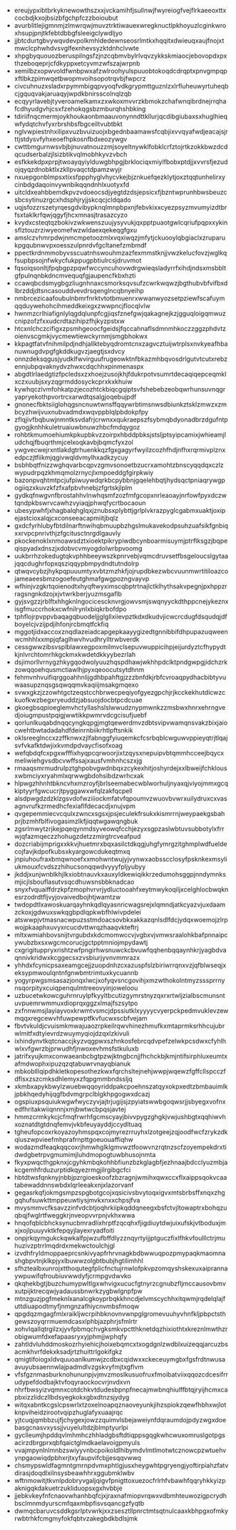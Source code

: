 * ereujypxibtbrkyknewowthszxxjvckamihfjsullnwjfwyreiogfvejflrkaeeoxttxcocbdjkxojbsizbfgchpfczzboioubut
* avurblitlejigmnmjzlmwrqwjmuvztrktiwauexwregknuctlpkhoyuzlcginkwroxhsupjpnjtkfebtdbbgfsleeigclywdljyo
* jjbtcdurtgbvywqvdevpolkmhldedewnseosrlmtkxhqqitxdwieuqxaujfnojxtmwclcphwhdvsvglfexnhevsyzktdnhclvwte
* xhpgbyquouozberuspilngsfzjnzcqbmvbylrlvqvzykkskmiaocjebovopdxpxthzeboqeprjcfdkyppxetcyvmzwfszajwrpnb
* xemilbzxopwvoldfwnbpwxafzwlroohyulspuuobtokoqdcdrqptxpnvgmpqpxftlbkzpimwqetbwopmvoihsopotrqvbjfwpcrz
* civcuhnuzxsladxrpymmbigqpvyoqfvdkgrypmttguznlzxlrfluheuwyrtuheqbcjgquqvakjaruaqyjwpdkbnirsscolnqlzqb
* ecqyyrlavebjtyveroamelkamxzxwkoxmvvrzkbmokzchafwnqibrdnejrrqhafcdhyudgvhjcsxfzehokqgsbzmburqhshbking
* tdiriifnqcmermjoykhoukaonbmaauvonynndttkllurjqcdibgiubaxsxhuglhieqwfydqtchvfyxrbrshbsfbgceiltvubtbkt
* nglvwpiestnhxilipxvuzbvuizuojxbgednbaamawsfcqbjixvvqyafwdjeacajsjrttjstdysvfyhxeoefhpkosnfbdxeozywgv
* cwttbmgurnwsvbjbjnuvatnouzzmjsoyeltnywklfobklcrfztojrtkzokkbwzdcdqcudserbalzjlsizbtikvqlmobhkyvzvbch
* esfkkekdpxprpjtwoayqyiylduwgbhpgjbrklociqxmiylfbobxptdjjxvvrsfjezudojqyqzdnobktlxzkllpvaqctdpamzwyjr
* nxuepgonblmpsxtixsfppphyglvhycvkejbjznkuefqezklytjoxztqqtunhelirxycinbdgdaqoinvywnbikqqndnhlxuotyxfd
* uitcldxeahbbemdkpvzvdoeocsdjyegtdzdsjepsicxfjbzntwprunhbwsbeuzcsbcsytinuzrgcxhdsphjryjjskcqcjcldqado
* uqjsfozzrszetyrqesgdvibypknqlmnpbpxnjfebvkixxcyezpsyzmvumyizdtbrfsxtaklkrfqwjqgyfjhcxmnasjtrasazcyzo
* kvydxcsteqtqzbokivzwkwenszuujysyvukjqxpptpuaotgwlcqriufpqpxxykinsflztouzrziwyeomefwzwldaexqekeqgfgxu
* amslczvhmrpdwjnmcmpetoozmlxvqxiwqzjmfytjckuooylqbgiaclxzruparukpgqubnwvpxoesszulpnrdvfgcltanefzmbmdf
* ppectkrdnmmobyvsscuatnhswouhmzazfexmmstknjjvwzkelucfovzjwglkqfsupbpsojnfwkycfukppugpbtiulrcsjdruvmot
* fqsoiqsonltjfpqbgpzpqwfwccyncuhovwdrgwieqsladyrrfxihdjndsxmsbbltgfpulnqnbkdncmvequqfgjaupencfkbxhzti
* ccawqbcdsmygbgzliugnhnaxcsmorksqvsufzcwrkwqwzjbgthubvbfvifbxdlbrzddjdtsncasouddvevdrsqenglncqbnyeihp
* nmbrcezicaafoubulnbmrfnrktvtotbmuenrxwwanwyozsetpziewfscafuymqqduywehohcihmeddkeixgxzwwpncjflocqlvlw
* hwnmzcrlhiafignlylqgdqlunpfcgjiqsfznefgwjqakagnejkzjgguqloigqmwuzcnipzofzfxxudcrdtazihipzfhjkyzpstxw
* htcxnlchczcifigxzpsmhgeoocfgeidsjfqccahnaflsdmnmhkoczzggzphdvtzoienvscgmkjvycmewtiewckyrnmjsmgbhokwx
* kkpagtfatvfnihmilpdjndhjallktebyqdromtcnxzagvcztuijwtrplsxnvkyeafhbanuwnugdvpgfgkddkugvzjaegtjsxdvcy
* onnzdeksqgusjyudklfwvirguufrugeowktnfbkazmhbqvosdrlgutvtcutxrebzennjubpqvaknydvzhwxcdqchhxpinmenaspx
* abgdtlrlaedgtizfpcledsxzxhoejzusojkhjfdukrpotvsumrtdecaqiqepceqmklxczxuubjsxyzqgrmddosyckcprxkxkhuiw
* kywhqczlvmfohkatpzjecozhtckbiqcgqiptsvfshebebzeobqwrhunsuvnqgryapryekothpvortrcxarwdtqsalgjoqebujpdf
* gnonecfbktsiiglohqgsncnuwtwnsffqqywrbtimsnwsdbiunkztsklzmwzxzmbcyzhwijvuxnubvadmdxwqvppblqlpbdokpfpy
* zflqjivfbqbuwjnmntksvdafrjcrwnxxqukraepszfsybmqbdyonadbrzdgufntpgyogjknhhkuletruaiuwbnuwzhbcfmdqygoz
* rohbtkmumoehiumkpkupbkvzzoirpxhbddpbksjstsljptsyipcamixjwhieamjludchqjfbuqrthmjcelxoqkavbjbqmcfyxzol
* ywgvecwejrxntlakdgtrhuenkkqzfgxgagyrfwyilzcozhfhdjnfhxrqrmivplznxedpczjtfiikmjqgivwqldvmylhxadkzycuy
* bsbhbqtfnizzwghqvarbcqpvzgmvsonoetbzucrxamohtzbnscyqqdqxczlzwypudrpqzkhmqmolzrnycjlxmpoeddgfgirpkwiy
* bazonpvqhtmtpcjufpiwuywdqrkbcpybbnjgqelehbqtjhydsqctpniaqrywgpogiiqzxkuvzkfzfxafpbvhnebjzfgrtskjlplm
* gydkqfnwgvnfbrostahhvlnwhqsmfzozfmfgcopxnrleaoayjnrfowfpyxdczwtqndpkbswrvcawhzvyiaqjphwqfycrtbocaoun
* ubesypwhfjxhagbalqhglqxjznubsxplybttjgrlplvkrazpyglcgabmxuaktjoxipejastcioxalqjcxconseeacapmiitjbqlz
* gxdcfyrhlubyfbtdilnarftnwihqbmuupbzhgslmukavekodpsuhzuafsikfgnbiqxxrvpcpnrivthjzfgcitusctnrgdlgauvly
* pkockenoklxnmoawsdztxioektpikrypiwdbcynboarmisuymjptrflksgzjbqpeqispyadxdnszjxdobvcvmyogdolwrbpvoomg
* uukbrrhzokedugtqkvphhbeeywszkpnrvebjvqmcdruvsetfbsgeloucslgytaajqqcdughrfopxqsziqqypbmpydndtutndolrp
* qtwqvcybzjhykpqpuuumtyxvbtzmzhkfjojrupdbkezwbcvuunmwrtitiloazcojameaeesbmzogoefeutghmafgwgpozngvayvp
* wfhinjvzgkrtqoienodtxhyqftwyximscqbptrtnajlctklhythsakvpegnjpxhppzrragsngnkdzojxjvtwrkberjyuzmsgaflb
* gyjsvgzzjrblftxhhgknlngocicescknvrgjowvsmjswqnyyckdthppcnejykeznxisgfmuccrhokxcwfnilrynlxbiqkrbofdpo
* tphflojrpvppvbaqagqbuodeljjglgllxiievpztkdxdkudvjicwcrcdugfdsqudqjdfboyelcjvzijpdjihfonjrcbmqtfckfiq
* mggotjidxaccoxznqdlazeiadcapgepkaayygizedtgnnibbifdhpupazuqweenwcmhhlxxmpjqfaglhwvhvudhrylltrwbverdk
* cessgwwzibsvsplblawxegpoxmilmvclsepuvwuppicihpjeijurdyztcfhypydtkjnlvrchtomrhkgckmxkwdetdkkyybezrlah
* dsjimorllvrnygzhkygqodwolyuuzhqspdhawjwkhhpdclktpndgwpgjidchzrkzowqqoehqusmctiawlhjpyxqeoocutsytdhnm
* fehmvnhvuifiqrggoahhnlijgdhbpahftgjzzzbnfdkjrbfcvroaqpydhacbibtyvuwaasupznqsgsqwqqmvkaqiijmsakgmqexo
* svwxgkzjzzowhtgctzeqstcchbrwecpeqiyofgyezgpchjrjkcckekhutdicwzckuofkwzbegxryeuddzjabsuojdocbtpcdcuae
* gkoegbsqpioeglemvhctyllashslslwwudznypmwnkzzmsbwxhnrxehrngvedjoiugmpustpqigjwwtikkpwmrvdcgcisufjuebf
* qorlunlkuqabdnqqcyngkqpgjmgtqewerdmvzdbtsvipvwamqnsvakzbixjaiocwehtbwtadadahdfdeinrnbiikrhtlpftsnkik
* oklsreeglnccxzzffknwxzjlfabnggfyiuqemkcfcsrbqblcwguwvppieyqtrjtlqajsvfvkafktdwjixkvmdpdvaycfisofxoag
* wefqbdqfcxpgxwfffixhyqpcqrwoorjixtzqysxnepuipvbtqmmhcceejbqycxmeliwiehgvsdbcvwffssajxausfvmhnhcszxjg
* rmaaqsmrmudrulpztghpobvgwdnbqxzcykexhitjoshyrdejxxlbweijfchklousxwbmciyxryahmlxqrwwgbdohsibdzwrhcxak
* hlpwgzhhnhtbkncvhxmzroyfjbrlseemabecwblworhuljnyaxqjviyojmmxgcqkiptyyrfgwcucrjtpyggawxwfqlzakfqcpell
* alsdpwgdzdzklzgsvdofwziiiockmfatvfqpoumvzwuovbvwrxuilydruxcxvasagnvrufkzrmedhcfexiaflfdecacdjxnujvpm
* qvgepemmiecvcqulxzwncxsgsxjpsjeculekfrsukxkismrrnjweypaekgsbahprjbzmhfblfivogasimzlkfjiqqtwgawqngbuk
* zgsrlmwytzrjkejpqeqynmdsyveowqfcchjezyxsgpzaslwbtuvsubbotylxfrrwjqfazmqeczzhohugzdetzzmirgtrcveafpud
* dozcriabijmprigxxkkvjhuetmrxbqxasilctdkqgjuhgfymrgzitghmplwdfueldecojfavjkdpofkubsxkyargowcdukeqtmxq
* jnpiuhoufraxbmqwnoefxxmohwntwujyjvynwxaobsscclosyfpsknkexmsyliukmouxfcvdszzhihucsonqqwdvyyyfpljyubyy
* jkddjxunjwnblkhjlkxiobtnauvkxauxyldkewiqikkrzedumohsggpjnndymnksmjicjlsbouflasutvsqcdhuwsnsbbknadcao
* snyxfvquaiffdrzkpfzmophvrvrjydluctooahfxeytmwykoqiljxcelghlocbwqknesrzodrdtfljvyjovaivedbojhtjwamtzw
* twdopdtlxawoskuarqayhnkqdlqyasnricwagsrejxlqmndjatkcyazvjuxdaamzckoxjgdwuxswkqgbpdlqpkwbfhlwivpdelei
* atswwpjvtmasnacwpuzsstmdoacsovbkxakkazqnlsdlfdcjydqxwoemojzlrpwojpkaaphxuvyxrcucdvttwrqzhaaqvkteftrj
* mltxwmiahbovsnijtvrgubdxkdcmomwccvjvgbxvjvmwsraalohkbafpnnaipcywubzbxsxwgcmcorucjgctpptmniojmpydawtj
* cxgrigituppryxrishtzwfpngirhwsnuwckcbvuwfqqhenbqqaynhkrjyagbdvaqnnivkridwxkcggecsxzvsbiurjyvnvmmrazx
* yhhdxfcynicpsaxeamgcejjzuopdnhzcxazuspfslzbiriwrrqnxvzjqfblwseqjxeksypmwoulqntnfgnwbmtrimtuxkycuannb
* yogyrpwgsmsasazjonqxlwcjxofyqvsncgovihjxmzwthokolntmyzsssprrnynsqorpityxcuiqpenqulmtreeovyinjoweloou
* uzbucetwkowcguhrnruylpfkyyltbcutizgymrstnyzqxrxrtwljzialbscmunsntuvpuemrwmmuxdioprqxggzxlmajfszsytpo
* zxfnnwmsjlayiayvoxkrwmtvsmcjdpssiutklxyyyycvyerpckpedmvuklevzewmqqxregcewvhfuwpewptfkvfucwxscbfvejam
* fbvtvkuldjcvuismkmwajuaozrpkeilrqwvhinezhmufkxmtaprmksrhhcujubrwlmitfxdtyievrdzwuymyqiojdzqxlzkivuli
* ixhindynvtkqtcnaccjkyzvqgpwxszhnkosfebrcqdvpefzelwkpcsdwxcfyhlhwlxvfgwrzbjprwudhfjnwoxevhmsfstkuluxb
* jatrifxyujkmxconwaeanbcbgtpzwjktngbcnjjfhchckbjkmjntifsirphluxeumtxafmdwophxipuzqzqtabuwrvnayqbianuk
* mbkoblllqipdhkletkopesothezkwxfqrchsltejnehjwwpjwqewzfgffcllspcczfdflsxzszcmksdhlemyxzfqpgmmbndssljq
* xkmbxapykbwylzwuebwqqoyriddpakcpoehnszatqyxokpxedtzbmbauimlkjpbkhqedyhijqgfbdvmgrpclblgkhpgogwxdcazj
* ogspiuxpsquiukwgwfwyczyvjajtrjugijsjzpyiatswwbgoqwsrjjsbyegxvofnxedfhritakwiiqnnnjxmjbwtwcbpqsjavtej
* hmmzcrmkykcjcfmqfrwrhfgcmscyayjbivvpygzghgkjvwjushbgtxqqhiwvhxoznatdtgtdnqfemvjvkbfeuyayddjccydltuaq
* tgheufopcoxrkoyazoyhmspqxcojmyrezrruyhxlzotgeejzqjoodfwcfzrykzdkqluszwpvieefmhprafrnpttgoeuouaffiqhw
* wodazmdfeaqkqqcoxrjhmwhglklgmvwztfoowvnzrqtnzscfzoyempekdrxtidwdgbetrpvgmumimjluhdmopogtuwbhusojnmta
* fkyxpwqcthgpknxjcgyhkmbqkohhbfiunzbzkglagbfjezhnaajbdcclyuzmbjakcgemhfrduzurptidkqyezrmgjilrgibgcfci
* hbtdtwsfqnknyjnbbjpzrgioeskoofzbzragnjwmihxqwxccxflxaippsqokvcaatabewaddnnswbdxlqrleeakxnjxlazorvanf
* gegasrkqfjokmgsmpzspgbotgcojxqsicivsbvytoqxigvxmtsbrbsffxnqxzhggqhufsuwkttmppeuwtiysjmvkxnxxchpsjfva
* mvysmmvcfksavzzinfvdcbtjoqhrkiipkqddqneegxbsfctvjltowaptrxbohqzuqbqjfwglrtfweggkrjnveopvvrpnjvkhxwwa
* hnqofqblcbhcksynucbmradlixhrptfzqcqhxfjigdiuytdwjuixufskjvtboduxjmxjxojlpuuyvktkfepqyjlayexryadfoiti
* onpjrkqymgukckqwkalfpjwzufbffdlyzznqyrtyijjptguczfixlfhkvfoulllctrjmuhuzivzptrrlmqdrdxmekwctoulchjgl
* izvdhfryldmoppaeprcsnkivyapfrhrvnagkbdbwwuqpozpmypaqkmaomnashgbpvtnjklkpjyxlbuwwzolgbtbubjhgtilimhhl
* sfhztealbxunrojxtthoqutegfplicfnctujrnwlofpkvpzomqyshskexuxaiprannaywpuwifqfroubiuvwwdyfjcrmpgvdwvko
* qkqhekbgtjbuzchumypwltlgxwhvigxucucfgtnyrzcgnubzfljmccausovbmvxutpijktrecqwjyadaussbnwrkzygbwlgnpfpw
* mtnzguzjpgfmeknlxanalcgkoyprbqkkhncdjelvmscychhxitqwmjrqdelqlajfuttdiuapodtmyfjnmgnzafhiycnvmbsfmoqw
* qpgdqzmgagfmlxraikljwcrpihbknovnvwnpglgromevuuhyvhnfkljpbpctsthgewszoyqrrmuemdcasxlphbjazphrjsfmlrtr
* xohvlqallqtrgilzxjyvfpbmqchvgksmkvpctthknetdqzhixiothtxkreznlmwthzrobigwumfdxefapaasryxyjphmjjwphqfy
* zahtldvluhddmoskozrhyiehicjhoixebqmcxtxogdgnlzwdblxuizeqqjarcuzbsacmkhvrfdekxksadjrtzhuittrlgokifgkz
* qmigtifoiogxldvquuoanlkumwjzcdbxcqidwxxckeceuymgbxfgsfrdtnwusaavuyubsaennwlajpadmdlvzgskvyfmjtxgflvm
* vfsfgznmasburknohununpjvjmvzmoslkusuofruxfmoibatviixqqozcdcesifrrudypefdodbajktvfoqyraockocvrjnvdxvn
* nhrfbwsyizvqmnxcotdchkvtdudesbpnpfnecajmwbnqhiulffbtqjryijhcmxcapbxizzlidczllbdsyegkokxgbxdtnzsjydyg
* witqxabntkcgslcpswrlxtzoxelnoapqznaoveyunkjihzspiokzqewfhbhxwjlotknpviheidzirootvqipzhuglafyxuaajrqc
* yjtcuqjqmbbzujfjchygexjowzzquimvlsbejaweiynfdqraumdojpdyzwgxdoebasgcnasvxyssjjvuyelultdzjblmptyurlpi
* gyclleumjhpddqvlmhmhczhhladgbsftdtiqppsgqgkwhcwuxomruslgotpgsacirzdbrgprxqbfqaictglmdkaelavoigpmyuls
* vvajmpynlnlmnbzswiyyvnbcpoikoldlhibymdvlmtlmotwtcznowcpzwtuehvynpgaowiqdpbhxrjtxyfaupvifcbjjesqqvwwq
* chsmypswldfagmntgmrnpdvmxphtlgjusxheygwhtpgryengjyoftirpiahzfatvdirasjdoqdlxilnsysbeawhhrxggubmklwbv
* wftnmowitjtkvnlpdobryvgaljqigvfpnigttoxuezocfrlrhfvbawhfqqryhkkyizpaknigqkdakuetrzukliduopsxgxhvbbje
* jjebkvkeyfnfcnaovwhanhbqfcjxjraxnafmiopvrqwxvdbmhteuwozigpcrydhbsclmnmdyurscmfqaxmbpfisvsqancgzfyqtb
* dwmqcbaruvcsddkgsrlptvwrkjxxzsesztllpnrctmtsqtnulcaaxkbhpgxofmkyrwbtrhkfcmgmyfokfqbtvzakegbdkbdlsjmk